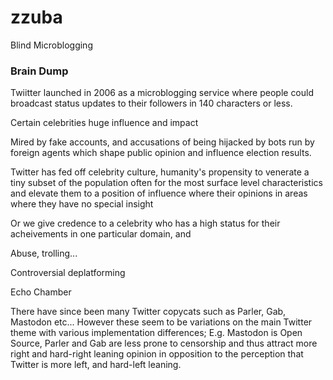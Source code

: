 # zzuba
Blind Microblogging


### Brain Dump
Twiitter launched in 2006 as a microblogging service where people could broadcast status updates to their followers in 140 characters or less.

Certain celebrities huge influence and impact

Mired by fake accounts, and accusations of being hijacked by bots run by foreign agents which shape public opinion and influence election results.

Twitter has fed off celebrity culture, humanity's propensity to venerate a tiny subset of the population often for the most surface level characteristics and elevate them to a position of influence where their opinions in areas where they have no special insight

Or we give credence to a celebrity who has a high status for their acheivements in one particular domain, and  

Abuse, trolling...

Controversial deplatforming

Echo Chamber




There have since been many Twitter copycats such as Parler, Gab, Mastodon etc...  However these seem to be variations on the main Twitter theme with various implementation differences; E.g. Mastodon is Open Source, Parler and Gab are less prone to censorship and thus attract more right and hard-right leaning opinion in opposition to the perception that Twitter is more left, and hard-left leaning.
